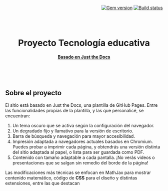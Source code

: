 <p align="right">
    <a href="https://badge.fury.io/rb/just-the-docs"><img src="https://badge.fury.io/rb/just-the-docs.svg" alt="Gem version"></a> <a href="https://github.com/pmarsceill/just-the-docs/actions?query=workflow%3A%22Master+branch+CI%22"><img src="https://github.com/pmarsceill/just-the-docs/workflows/Master%20branch%20CI/badge.svg" alt="Build status"></a>
</p>
<br><br>
<p align="center">
    <h1 align="center">Proyecto Tecnología educativa</h1>
    <p align="center"><strong><a href="https://pmarsceill.github.io/just-the-docs/">Basado en Just the Docs</a></strong></p>
    <br><br><br>
</p>

## Sobre el proyecto

El sitio está basado en <span class="deg-sitio deg-sitio-texto">Just the Docs</span>, una plantilla de GitHub Pages. Entre las funcionalidades propias de la plantilla, y las que personalicé, se encuentran:

1. Un tema oscuro que se activa según la configuración del navegador.
2. Un degradado fijo y llamativo para la versión de escritorio.
3. Barra de búsqueda y navegación para mayor accesibilidad.
4. Impresión adaptada a navegadores actuales basados en Chromium. Puedes probar a imprimir cada página, y obtendrás una versión distinta del sitio adaptada al papel, o lista para ser guardada como PDF.
5. Contenido con tamaño adaptable a cada pantalla. ¡No verás videos o presentaciones que se salgan sin remedio del borde de la página!

Las modificaciones más técnicas se enfocan en <span class="deg-sitio deg-sitio-texto">MathJax</span> para mostrar contenido matemático, código de **CSS** para el diseño y distintas extensiones, entre las que destacan